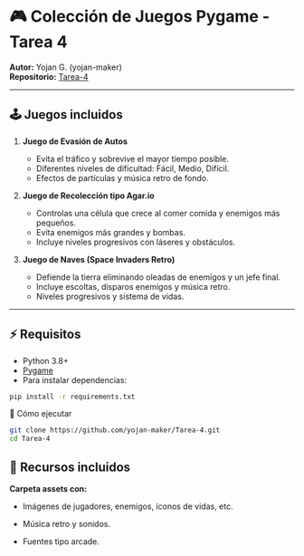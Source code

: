 # 🎮 Colección de Juegos Pygame - Tarea 4

**Autor:** Yojan G. (yojan-maker)  
**Repositorio:** [Tarea-4](https://github.com/yojan-maker/Tarea-4)

---

## 🕹 Juegos incluidos

1. **Juego de Evasión de Autos**  
   - Evita el tráfico y sobrevive el mayor tiempo posible.
   - Diferentes niveles de dificultad: Fácil, Medio, Difícil.
   - Efectos de partículas y música retro de fondo.

2. **Juego de Recolección tipo Agar.io**  
   - Controlas una célula que crece al comer comida y enemigos más pequeños.
   - Evita enemigos más grandes y bombas.
   - Incluye niveles progresivos con láseres y obstáculos.

3. **Juego de Naves (Space Invaders Retro)**  
   - Defiende la tierra eliminando oleadas de enemigos y un jefe final.
   - Incluye escoltas, disparos enemigos y música retro.
   - Niveles progresivos y sistema de vidas.

---

## ⚡ Requisitos

- Python 3.8+  
- [Pygame](https://www.pygame.org/)  
- Para instalar dependencias:

```bash
pip install -r requirements.txt
```

🚀 Cómo ejecutar

```bash
git clone https://github.com/yojan-maker/Tarea-4.git
cd Tarea-4
```

## 🎨 Recursos incluidos

 **Carpeta assets con:**

- Imágenes de jugadores, enemigos, íconos de vidas, etc.

- Música retro y sonidos.

- Fuentes tipo arcade.


